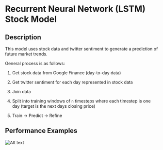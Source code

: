 # Recurrent Neural Network (LSTM) Stock Model

## Description

This model uses stock data and twitter sentiment to generate a prediction of future market trends.

General process is as follows:

1. Get stock data from Google Finance (day-to-day data)

2. Get twitter sentiment for each day represented in stock data

3. Join data

4. Split into training windows of ```n``` timesteps where each timestep is one day (target is the next days closing price)

5. Train -> Predict -> Refine

## Performance Examples

![Alt text](https://github.com/als5ev/RNN_LSTM_Stock_Model/blob/master/img/demo.png?raw=true "Example 1")
